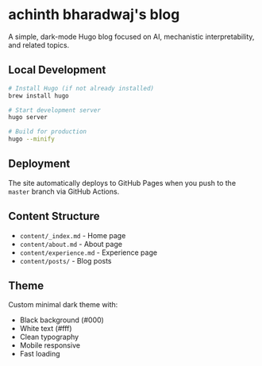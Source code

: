 # achinth bharadwaj's blog

A simple, dark-mode Hugo blog focused on AI, mechanistic interpretability, and related topics.

## Local Development

```bash
# Install Hugo (if not already installed)
brew install hugo

# Start development server
hugo server

# Build for production
hugo --minify
```

## Deployment

The site automatically deploys to GitHub Pages when you push to the `master` branch via GitHub Actions.

## Content Structure

- `content/_index.md` - Home page
- `content/about.md` - About page
- `content/experience.md` - Experience page
- `content/posts/` - Blog posts

## Theme

Custom minimal dark theme with:
- Black background (#000)
- White text (#fff)
- Clean typography
- Mobile responsive
- Fast loading
